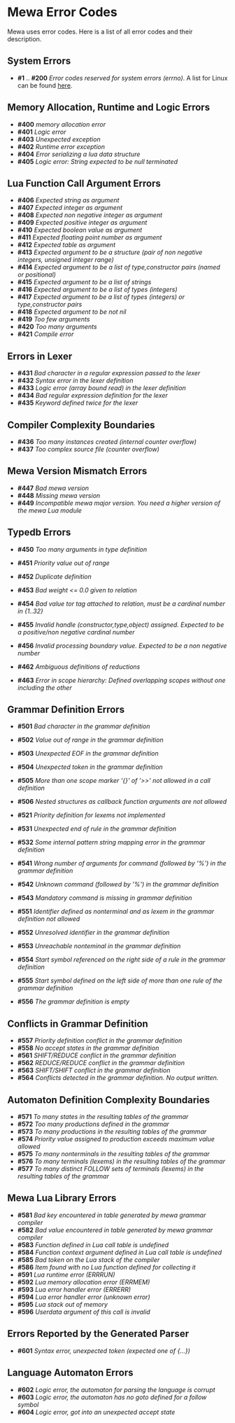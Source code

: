 # Mewa Error Codes
Mewa uses error codes. Here is a list of all error codes and their description.

## System Errors
+ **#1** .. **#200** _Error codes reserved for system errors (errno)_.
A list for Linux can be found [here](https://nuetzlich.net/errno.html).

## Memory Allocation, Runtime and Logic Errors
+ **#400**   _memory allocation error_
+ **#401**   _Logic error_
+ **#403**   _Unexpected exception_
+ **#402**   _Runtime error exception_
+ **#404**   _Error serializing a lua data structure_
+ **#405**   _Logic error: String expected to be null terminated_

## Lua Function Call Argument Errors
+ **#406**   _Expected string as argument_
+ **#407**   _Expected integer as argument_
+ **#408**   _Expected non negative integer as argument_
+ **#409**   _Expected positive integer as argument_
+ **#410**   _Expected boolean value as argument_
+ **#411**   _Expected floating point number as argument_
+ **#412**   _Expected table as argument_
+ **#413**   _Expected argument to be a structure (pair of non negative integers, unsigned integer range)_
+ **#414**   _Expected argument to be a list of type,constructor pairs (named or positional)_
+ **#415**   _Expected argument to be a list of strings_
+ **#416**   _Expected argument to be a list of types (integers)_
+ **#417**   _Expected argument to be a list of types (integers) or type,constructor pairs_
+ **#418**   _Expected argument to be not nil_
+ **#419**   _Too few arguments_
+ **#420**   _Too many arguments_
+ **#421**	_Compile error_

## Errors in Lexer
+ **#431**   _Bad character in a regular expression passed to the lexer_
+ **#432**   _Syntax error in the lexer definition_
+ **#433**   _Logic error (array bound read) in the lexer definition_
+ **#434**   _Bad regular expression definition for the lexer_
+ **#435**   _Keyword defined twice for the lexer_

## Compiler Complexity Boundaries
+ **#436**   _Too many instances created (internal counter overflow)_
+ **#437**   _Too complex source file (counter overflow)_

## Mewa Version Mismatch Errors
+ **#447**   _Bad mewa version_
+ **#448**   _Missing mewa version_
+ **#449**   _Incompatible mewa major version. You need a higher version of the mewa Lua module_

## Typedb Errors
+ **#450**   _Too many arguments in type definition_
+ **#451**   _Priority value out of range_
+ **#452**   _Duplicate definition_
+ **#453**   _Bad weight <= 0.0 given to relation_
+ **#454**   _Bad value tor tag attached to relation, must be a cardinal number in {1..32}_
+ **#455**   _Invalid handle (constructor,type,object) assigned. Expected to be a positive/non negative cardinal number_
+ **#456**   _Invalid processing boundary value. Expected to be a non negative number_

+ **#462**   _Ambiguous definitions of reductions_
+ **#463**   _Error in scope hierarchy: Defined overlapping scopes without one including the other_

## Grammar Definition Errors
+ **#501**   _Bad character in the grammar definition_
+ **#502**   _Value out of range in the grammar definition_
+ **#503**   _Unexpected EOF in the grammar definition_
+ **#504**   _Unexpected token in the grammar definition_
+ **#505**   _More than one scope marker '{}' of '>>' not allowed in a call definition_
+ **#506**   _Nested structures as callback function arguments are not allowed_
+ **#521**   _Priority definition for lexems not implemented_
+ **#531**   _Unexpected end of rule in the grammar definition_
+ **#532**   _Some internal pattern string mapping error in the grammar definition_
+ **#541**   _Wrong number of arguments for command (followed by '%') in the grammar definition_
+ **#542**   _Unknown command (followed by '%') in the grammar definition_
+ **#543**   _Mandatory command is missing in grammar definition_

+ **#551**   _Identifier defined as nonterminal and as lexem in the grammar definition not allowed_
+ **#552**   _Unresolved identifier in the grammar definition_
+ **#553**   _Unreachable nonteminal in the grammar definition_
+ **#554**   _Start symbol referenced on the right side of a rule in the grammar definition_
+ **#555**   _Start symbol defined on the left side of more than one rule of the grammar definition_
+ **#556**   _The grammar definition is empty_

## Conflicts in Grammar Definition
+ **#557**   _Priority definition conflict in the grammar definition_
+ **#558**   _No accept states in the grammar definition_
+ **#561**   _SHIFT/REDUCE conflict in the grammar definition_
+ **#562**   _REDUCE/REDUCE conflict in the grammar definition_
+ **#563**   _SHIFT/SHIFT conflict in the grammar definition_
+ **#564**   _Conflicts detected in the grammar definition. No output written._

## Automaton Definition Complexity Boundaries
+ **#571**   _To many states in the resulting tables of the grammar_
+ **#572**   _Too many productions defined in the grammar_
+ **#573**   _To many productions in the resulting tables of the grammar_
+ **#574**   _Priority value assigned to production exceeds maximum value allowed_
+ **#575**   _To many nonterminals in the resulting tables of the grammar_
+ **#576**   _To many terminals (lexems) in the resulting tables of the grammar_
+ **#577**   _To many distinct FOLLOW sets of terminals (lexems) in the resulting tables of the grammar_

## Mewa Lua Library Errors
+ **#581**   _Bad key encountered in table generated by mewa grammar compiler_
+ **#582**   _Bad value encountered in table generated by mewa grammar compiler_
+ **#583**   _Function defined in Lua call table is undefined_
+ **#584**   _Function context argument defined in Lua call table is undefined_
+ **#585**   _Bad token on the Lua stack of the compiler_
+ **#586**   _Item found with no Lua function defined for collecting it_
+ **#591**   _Lua runtime error (ERRRUN)_
+ **#592**   _Lua memory allocation error (ERRMEM)_
+ **#593**   _Lua error handler error (ERRERR)_
+ **#594**   _Lua error handler error (unknown error)_
+ **#595**   _Lua stack out of memory_
+ **#596**   _Userdata argument of this call is invalid_

## Errors Reported by the Generated Parser
+ **#601**   _Syntax error, unexpected token (expected one of {...})_

## Language Automaton Errors
+ **#602**   _Logic error, the automaton for parsing the language is corrupt_
+ **#603**   _Logic error, the automaton has no goto defined for a follow symbol_
+ **#604**   _Logic error, got into an unexpected accept state_

